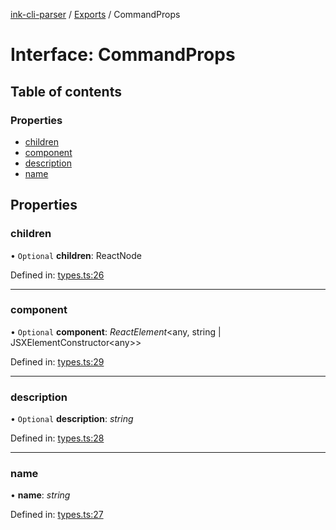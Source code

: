 [ink-cli-parser](../README.md) / [Exports](../modules.md) / CommandProps

# Interface: CommandProps

## Table of contents

### Properties

- [children](commandprops.md#children)
- [component](commandprops.md#component)
- [description](commandprops.md#description)
- [name](commandprops.md#name)

## Properties

### children

• `Optional` **children**: ReactNode

Defined in:
[types.ts:26](https://github.com/Souvikns/ink-cli-parser/blob/e7f88e8/lib/types.ts#L26)

---

### component

• `Optional` **component**: _ReactElement_<any, string \|
JSXElementConstructor<any\>\>

Defined in:
[types.ts:29](https://github.com/Souvikns/ink-cli-parser/blob/e7f88e8/lib/types.ts#L29)

---

### description

• `Optional` **description**: _string_

Defined in:
[types.ts:28](https://github.com/Souvikns/ink-cli-parser/blob/e7f88e8/lib/types.ts#L28)

---

### name

• **name**: _string_

Defined in:
[types.ts:27](https://github.com/Souvikns/ink-cli-parser/blob/e7f88e8/lib/types.ts#L27)
